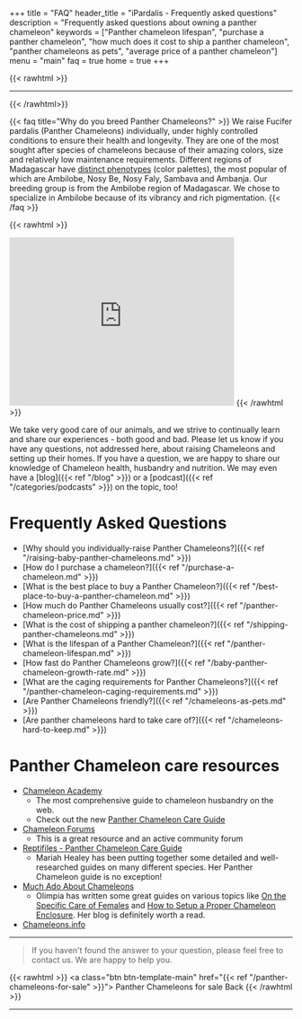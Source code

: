 +++
title = "FAQ"
header_title = "iPardalis - Frequently asked questions"
description = "Frequently asked questions about owning a panther chameleon"
keywords = ["Panther chameleon lifespan", "purchase a panther chameleon", "how much does it cost to ship a panther chameleon", "panther chameleons as pets", "average price of a panther chameleon"]
menu = "main"
faq = true
home = true
+++

{{< rawhtml >}}

<script src="https://static.elfsight.com/platform/platform.js" data-use-service-core defer></script>
<div class="elfsight-app-1b874426-40dd-49ce-8935-bce54880fb13" data-elfsight-app-lazy></div>
<hr>
{{< /rawhtml>}}

{{< faq title="Why do you breed Panther Chameleons?" >}}
We raise Fucifer pardalis (Panther Chameleons) individually, under highly controlled conditions to ensure their health and longevity. They are one of the most sought after species of chameleons because of their amazing colors, size and relatively low maintenance requirements. Different regions of Madagascar have [distinct phenotypes](https://www.madcham.de/en/category/chamaeleons-habitatsdaten/lokalformen-von-furcifer-pardalis/) (color palettes), the most popular of which are Ambilobe, Nosy Be, Nosy Faly, Sambava and Ambanja. Our breeding group is from the Ambilobe region of Madagascar. We chose to specialize in Ambilobe because of its vibrancy and rich pigmentation. 
{{< /faq >}}
<br>

{{< rawhtml >}}
<iframe src="https://www.google.com/maps/embed?pb=!1m18!1m12!1m3!1d311974.95676865586!2d49.026378432219275!3d-13.191175344746163!2m3!1f0!2f0!3f0!3m2!1i1024!2i768!4f13.1!3m3!1m2!1s0x2214f52f0a812659%3A0x1b97fc64fe096001!2sAmbilobe%2C%20Madagascar!5e1!3m2!1sen!2sus!4v1707187400333!5m2!1sen!2sus" width="400" height="300" style="border:0;" allowfullscreen="" loading="lazy" referrerpolicy="no-referrer-when-downgrade"></iframe>
{{< /rawhtml >}}

We take very good care of our animals, and we strive to continually learn and share our experiences - both good and bad. Please let us know if you have any questions, not addressed here, about raising Chameleons and setting up their homes.  If you have a question, we are happy to share our knowledge of Chameleon health, husbandry and nutrition. We may even have a [blog]({{< ref "/blog" >}}) or a [podcast]({{< ref "/categories/podcasts" >}}) on the topic, too!

# Frequently Asked Questions
- [Why should you individually-raise Panther Chameleons?]({{< ref "/raising-baby-panther-chameleons.md" >}})
- [How do I purchase a chameleon?]({{< ref "/purchase-a-chameleon.md" >}})
- [What is the best place to buy a Panther Chameleon?]({{< ref "/best-place-to-buy-a-panther-chameleon.md" >}})
- [How much do Panther Chameleons usually cost?]({{< ref "/panther-chameleon-price.md" >}})
- [What is the cost of shipping a panther chameleon?]({{< ref "/shipping-panther-chameleons.md" >}})
- [What is the lifespan of a Panther Chameleon?]({{< ref "/panther-chameleon-lifespan.md" >}})
- [How fast do Panther Chameleons grow?]({{< ref "/baby-panther-chameleon-growth-rate.md" >}})
- [What are the caging requirements for Panther Chameleons?]({{< ref "/panther-chameleon-caging-requirements.md" >}})
- [Are Panther Chameleons friendly?]({{< ref "/chameleons-as-pets.md" >}})
- [Are panther chameleons hard to take care of?]({{< ref "/chameleons-hard-to-keep.md" >}})

# Panther Chameleon care resources

- [Chameleon Academy](https://chameleonacademy.com/)
  - The most comprehensive guide to chameleon husbandry on the web.
  - Check out the new [Panther Chameleon Care Guide](https://chameleonacademy.com/panther-chameleon-care/)
- [Chameleon Forums](https://www.chameleonforums.com/)
  - This is a great resource and an active community forum
- [Reptifiles - Panther Chameleon Care Guide](https://reptifiles.com/panther-chameleon-care-sheet/)
  - Mariah Healey has been putting together some detailed and well-researched guides on many different species. Her Panther Chameleon guide is no exception!
- [Much Ado About Chameleons](http://www.muchadoaboutchameleons.com/)
  - Olimpia has written some great guides on various topics like [On the Specific Care of Females](http://www.muchadoaboutchameleons.com/2012/05/on-specific-care-of-females.html) and [How to Setup a Proper Chameleon Enclosure](http://www.muchadoaboutchameleons.com/2012/04/how-to-set-up-proper-chameleon.html). Her blog is definitely worth a read.
- [Chameleons.info](https://www.chameleons.info/en/furcifer-pardalis/)
---

> If you haven't found the answer to your question, please feel free to contact us. We are happy to help you.

{{< rawhtml >}}
<a class="btn btn-template-main" href="{{< ref "/panther-chameleons-for-sale" >}}"> Panther Chameleons for sale <i class="fas fa-backward"></i> Back </a>
{{< /rawhtml >}}

<hr>